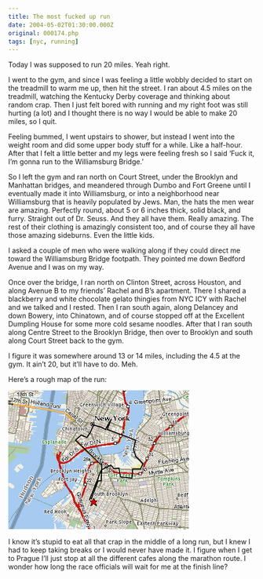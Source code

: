 ```yaml
---
title: The most fucked up run
date: 2004-05-02T01:30:00.000Z
original: 000174.php
tags: [nyc, running]
---
```


Today I was supposed to run 20 miles. Yeah right.

I went to the gym, and since I was feeling a little wobbly decided to start on the treadmill to warm me up, then hit the street. I ran about 4.5 miles on the treadmill, watching the Kentucky Derby coverage and thinking about random crap. Then I just felt bored with running and my right foot was still hurting (a lot) and I thought there is no way I would be able to make 20 miles, so I quit.

Feeling bummed, I went upstairs to shower, but instead I went into the weight room and did some upper body stuff for a while. Like a half-hour. After that I felt a little better and my legs were feeling fresh so I said ‘Fuck it, I’m gonna run to the Williamsburg Bridge.’

So I left the gym and ran north on Court Street, under the Brooklyn and Manhattan bridges, and meandered through Dumbo and Fort Greene until I eventually made it into Williamsburg, or into a neighborhood near Williamsburg that is heavily populated by Jews. Man, the hats the men wear are amazing. Perfectly round, about 5 or 6 inches thick, solid black, and furry. Straight out of Dr. Seuss. And they all have them. Really amazing. The rest of their clothing is amazingly consistent too, and of course they all have those amazing sideburns. Even the little kids.

I asked a couple of men who were walking along if they could direct me toward the Williamsburg Bridge footpath. They pointed me down Bedford Avenue and I was on my way.

Once over the bridge, I ran north on Clinton Street, across Houston, and along Avenue B to my friends’ Rachel and B’s apartment. There I shared a blackberry and white chocolate gelato thingies from NYC ICY with Rachel and we talked and I rested. Then I ran south again, along Delancey and down Bowery, into Chinatown, and of course stopped off at the Excellent Dumpling House for some more cold sesame noodles. After that I ran south along Centre Street to the Brooklyn Bridge, then over to Brooklyn and south along Court Street back to the gym.

I figure it was somewhere around 13 or 14 miles, including the 4.5 at the gym. It ain’t 20, but it’ll have to do. Meh.

Here’s a rough map of the run:

<p class="polaroid" style="--deg: -2deg"><img src="./wburg-map.gif" /></p>

I know it’s stupid to eat all that crap in the middle of a long run, but I knew I had to keep taking breaks or I would never have made it. I figure when I get to Prague I’ll just stop at all the different cafes along the marathon route. I wonder how long the race officials will wait for me at the finish line?
